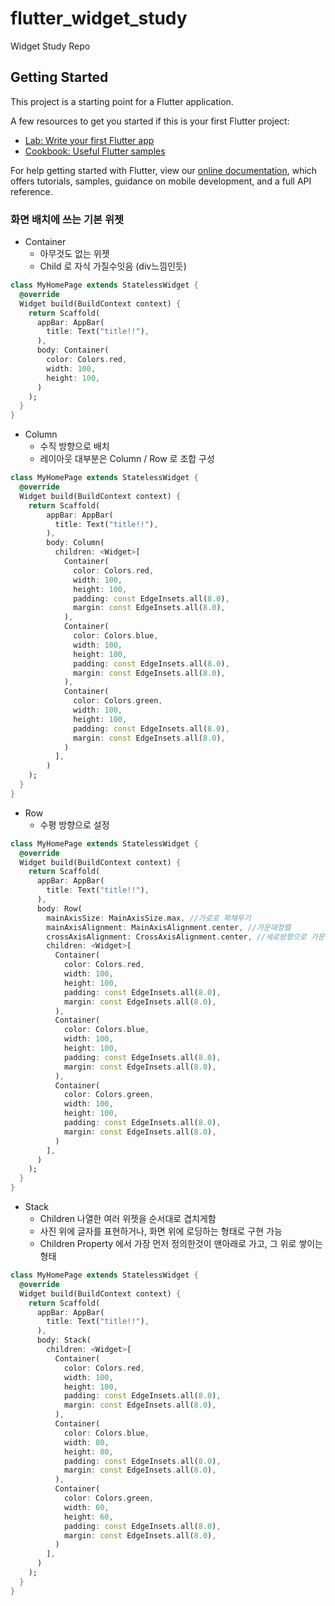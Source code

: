 # flutter_widget_study

Widget Study Repo

## Getting Started

This project is a starting point for a Flutter application.

A few resources to get you started if this is your first Flutter project:

- [Lab: Write your first Flutter app](https://flutter.dev/docs/get-started/codelab)
- [Cookbook: Useful Flutter samples](https://flutter.dev/docs/cookbook)

For help getting started with Flutter, view our
[online documentation](https://flutter.dev/docs), which offers tutorials,
samples, guidance on mobile development, and a full API reference.

### 화면 배치에 쓰는 기본 위젯

* Container
    * 아무것도 없는 위젯
    * Child 로 자식 가질수잇음 (div느낌인듯)
    
~~~dart
class MyHomePage extends StatelessWidget {
  @override
  Widget build(BuildContext context) {
    return Scaffold(
      appBar: AppBar(
        title: Text("title!!"),
      ),
      body: Container(
        color: Colors.red,
        width: 100,
        height: 100,
      )
    );
  }
}
~~~
    
* Column
    * 수직 방향으로 배치
    * 레이아웃 대부분은 Column / Row 로 조합 구성
    
~~~dart
class MyHomePage extends StatelessWidget {
  @override
  Widget build(BuildContext context) {
    return Scaffold(
        appBar: AppBar(
          title: Text("title!!"),
        ),
        body: Column(
          children: <Widget>[
            Container(
              color: Colors.red,
              width: 100,
              height: 100,
              padding: const EdgeInsets.all(8.0),
              margin: const EdgeInsets.all(8.0),
            ),
            Container(
              color: Colors.blue,
              width: 100,
              height: 100,
              padding: const EdgeInsets.all(8.0),
              margin: const EdgeInsets.all(8.0),
            ),
            Container(
              color: Colors.green,
              width: 100,
              height: 100,
              padding: const EdgeInsets.all(8.0),
              margin: const EdgeInsets.all(8.0),
            )
          ],
        )
    );
  }
}
~~~

* Row
    * 수평 방향으로 설정
    
~~~dart
class MyHomePage extends StatelessWidget {
  @override
  Widget build(BuildContext context) {
    return Scaffold(
      appBar: AppBar(
        title: Text("title!!"),
      ),
      body: Row(
        mainAxisSize: MainAxisSize.max, //가로로 꽉채우기
        mainAxisAlignment: MainAxisAlignment.center, //가운데정렬
        crossAxisAlignment: CrossAxisAlignment.center, //세로방향으로 가운데정렬
        children: <Widget>[
          Container(
            color: Colors.red,
            width: 100,
            height: 100,
            padding: const EdgeInsets.all(8.0),
            margin: const EdgeInsets.all(8.0),
          ),
          Container(
            color: Colors.blue,
            width: 100,
            height: 100,
            padding: const EdgeInsets.all(8.0),
            margin: const EdgeInsets.all(8.0),
          ),
          Container(
            color: Colors.green,
            width: 100,
            height: 100,
            padding: const EdgeInsets.all(8.0),
            margin: const EdgeInsets.all(8.0),
          )
        ],
      )
    );
  }
}
~~~

* Stack
    * Children 나열한 여러 위젯을 순서대로 겹치게함
    * 사진 위에 글자를 표현하거나, 화면 위에 로딩하는 형태로 구현 가능
    * Children Property 에서 가장 먼저 정의한것이 맨아래로 가고, 그 위로 쌓이는 형태
    
~~~dart
class MyHomePage extends StatelessWidget {
  @override
  Widget build(BuildContext context) {
    return Scaffold(
      appBar: AppBar(
        title: Text("title!!"),
      ),
      body: Stack(
        children: <Widget>[
          Container(
            color: Colors.red,
            width: 100,
            height: 100,
            padding: const EdgeInsets.all(8.0),
            margin: const EdgeInsets.all(8.0),
          ),
          Container(
            color: Colors.blue,
            width: 80,
            height: 80,
            padding: const EdgeInsets.all(8.0),
            margin: const EdgeInsets.all(8.0),
          ),
          Container(
            color: Colors.green,
            width: 60,
            height: 60,
            padding: const EdgeInsets.all(8.0),
            margin: const EdgeInsets.all(8.0),
          )
        ],
      )
    );
  }
}
~~~


